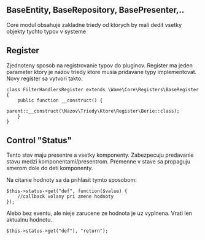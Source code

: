 ## BaseEntity, BaseRepository, BasePresenter,..
Core modul obsahuje zakladne triedy od ktorych by mali dedit vsetky objekty tychto typov v systeme

## Register
Zjednoteny sposob na registrovanie typov do pluginov. Register ma jeden parameter ktory je nazov triedy ktore musia pridavane typy implementovat. Novy register sa vytvori takto.
```
class FilterHandlersRegister extends \Wame\Core\Registers\BaseRegister {
    public function __construct() {
        parent::__construct(\Nazov\Triedy\Ktore\Register\Berie::class);
    }
}
```

## Control "Status"
Tento stav maju presentre a vsetky komponenty. Zabezpecuju predavanie stavu medzi komponentami/presentrom. Premenne v stave sa propaguju smerom dole do deti komponenty.

Na citanie hodnoty sa da prihlasit tymto sposobom:
```
$this->status->get("def", function($value) {
    //callback volany pri zmene hodnoty
});
```

Alebo bez eventu, ale nieje zarucene ze hodnota je uz vyplnena. Vrati len aktualnu hodnotu.
```
$this->status->get("def"), "return");
```